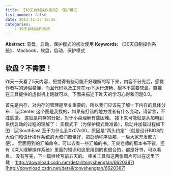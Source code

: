 ```yaml
---
title: 【30天自制操作系统】 保护模式
list_number: false
date: 2013-11-27 16:55
categories:
    - 30天自制操作系统
---
```

**Abstract:** 软盘，启动，保护模式的初次使用
**Keywords:** 《30天自制操作系统》，Macbook，软盘，启动，保护模式
<!--more-->
## 软盘？不需要！
昨天一天看了5天内容，把觉得有些可能不好理解的写下来，内容不分先后，感觉作者写的通俗易懂，而且代码以及工具在xp下运行流畅，根本不需要软盘，直接在工具提供的虚拟机上跑就可以，下面来描述下昨天的学习心得和问题0.0。

首先是内存，对内存的管理是至关重要的，所以我们应该先了解一下内存的具体分布：
![Center][]
这个图是我找的，如果有打错的地方或者有什么变动，请留言，不胜感激。
这就是内存的分配，对于小菜理解有些困难。
接下来可能就是从加电到系统启动的过程的理解了：
实模式下（为保护模式做准备），启动并加载过程如下图：![SouthEast][]
至于为什么到0x07c00，原因是“两头约定”（就是设计BIOS的大伯们和设计操作系统的大叔们商量好，把启动程序放那，一后大家开发都方便）。
里面用到的汇编命令，可以去看一些汇编的书，王爽老师的那本书不错，还有《深入理解操作系统》里面的知识和这里用到的也很合拍，都是好书，可以看看。
没有写完，下一篇继续写前五天的。
相关工具和这两张图片可以在这里下载：(http://download.csdn.net/detail/tonyshengtan/6620387)[http://download.csdn.net/detail/tonyshengtan/6620387]





[Center]: https://tony4ai-1251394096.cos.ap-hongkong.myqcloud.com/blog_images/《30天自制操作系统》学习笔记--第2天/20131127162257171.bmp
[SouthEast]: https://tony4ai-1251394096.cos.ap-hongkong.myqcloud.com/blog_images/《30天自制操作系统》学习笔记--第2天/20131127165016359.bmp
